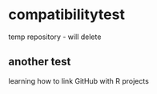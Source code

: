 # compatibilitytest
temp repository - will delete

## another test
learning how to link GitHub with R projects
